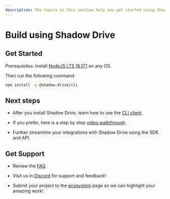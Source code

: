 ```yaml
---
description: The topics in this section help you get started using Shadow Drive decentralized storage
---
```


# Build using Shadow Drive

## Get Started

Prerequisites: Install [NodeJS LTS 16.17.1](https://nodejs.org/en/download/) on any OS. 

Then run the following command

```bash
npm install -g @shadow-drive/cli
```

## Next steps
* After you install Shadow Drive, learn how to use the [CLI client](the-cli.md).

* If you prefer, here is a step by step [video walkthrough]().

* Further streamline your integrations with Shadow Drive using the SDK and API.

## Get Support

* Review the [FAQ]()

* Visit us in [Discord]() for support and feedback!

* Submit your project to the [ecosystem]() page so we can highlight your amazing work!

